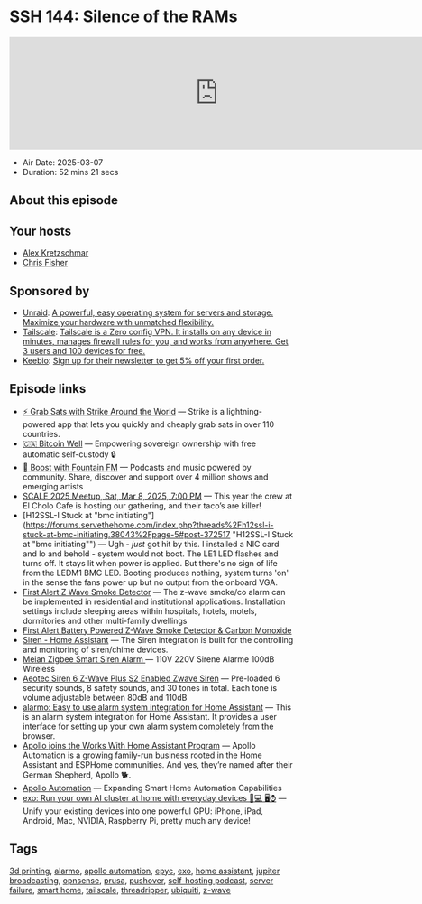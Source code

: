 # SSH 144: Silence of the RAMs

<iframe src="https://player.fireside.fm/v2/dUlrHQih+vxp_2BX4?theme=dark" width="740" height="200" frameborder="0" scrolling="no"></iframe>

* Air Date: 2025-03-07
* Duration: 52 mins 21 secs

## About this episode



## Your hosts
* [Alex Kretzschmar](https://selfhosted.show/hosts/alexktz)
* [Chris Fisher](https://selfhosted.show/hosts/chrislas)

## Sponsored by

  * [Unraid](https://unraid.net/selfhosted): [A powerful, easy operating system for servers and storage. Maximize your hardware with unmatched flexibility.](https://unraid.net/selfhosted)
  * [Tailscale](http://tailscale.com/selfhosted): [Tailscale is a Zero config VPN. It installs on any device in minutes, manages firewall rules for you, and works from anywhere. Get 3 users and 100 devices for free. ](http://tailscale.com/selfhosted)
  * [Keebio](https://keeb.io/selfhosted): [Sign up for their newsletter to get 5% off your first order.](https://keeb.io/selfhosted)



## Episode links

  * [⚡ Grab Sats with Strike Around the World](https://strike.me/download/ "⚡ Grab Sats with Strike Around the World") — Strike is a lightning-powered app that lets you quickly and cheaply grab sats in over 110 countries.
  * [🇨🇦 Bitcoin Well](https://bitcoinwell.com/referral/jupiter "🇨🇦  Bitcoin Well") — Empowering sovereign ownership with free automatic self-custody 🔒
  * [🎉 Boost with Fountain FM](https://fountain.fm/features "🎉 Boost with Fountain FM") — Podcasts and music powered by community. Share, discover and support over 4 million shows and emerging artists
  * [SCALE 2025 Meetup, Sat, Mar 8, 2025, 7:00 PM](https://www.meetup.com/jupiterbroadcasting/events/306461427/?eventOrigin=group_upcoming_events "SCALE 2025 Meetup, Sat, Mar 8, 2025, 7:00 PM") — This year the crew at El Cholo Cafe is hosting our gathering, and their taco’s are killer!
  * [H12SSL-I Stuck at "bmc initiating"](https://forums.servethehome.com/index.php?threads%2Fh12ssl-i-stuck-at-bmc-initiating.38043%2Fpage-5#post-372517 "H12SSL-I Stuck at "bmc initiating"") — Ugh - *just* got hit by this. I installed a NIC card and lo and behold - system would not boot. The LE1 LED flashes and turns off. It stays lit when power is applied. But there's no sign of life from the LEDM1 BMC LED. Booting produces nothing, system turns 'on' in the sense the fans power up but no output from the onboard VGA.
  * [First Alert Z Wave Smoke Detector](https://www.firstalertstore.com/store/products/z-wave-smoke-and-carbon-monoxide-alarm-zcombo-g.htm "First Alert Z Wave Smoke Detector") — The z-wave smoke/co alarm can be implemented in residential and institutional applications. Installation settings include sleeping areas within hospitals, hotels, motels, dormitories and other multi-family dwellings
  * [First Alert Battery Powered Z-Wave Smoke Detector & Carbon Monoxide](https://www.amazon.com/Z-Wave-Detector-Carbon-Monoxide-Generation/dp/B08FFB233Y?th=1 "First Alert Battery Powered Z-Wave Smoke Detector & Carbon Monoxide")
  * [Siren - Home Assistant](https://www.home-assistant.io/integrations/siren/ "Siren - Home Assistant") — The Siren integration is built for the controlling and monitoring of siren/chime devices.
  * [Meian Zigbee Smart Siren Alarm ](https://www.aliexpress.us/item/3256804514837004.html "Meian Zigbee Smart Siren Alarm ") — 110V 220V Sirene Alarme 100dB Wireless
  * [ Aeotec Siren 6 Z-Wave Plus S2 Enabled Zwave Siren](https://www.amazon.com/Aeotec-Speaker-Wall-Mounted-Security-Intruder/dp/B07P8ZRWQM " Aeotec Siren 6 Z-Wave Plus S2 Enabled Zwave Siren") — Pre-loaded 6 security sounds, 8 safety sounds, and 30 tones in total. Each tone is volume adjustable between 80dB and 110dB 
  * [alarmo: Easy to use alarm system integration for Home Assistant](https://github.com/nielsfaber/alarmo "alarmo: Easy to use alarm system integration for Home Assistant") — This is an alarm system integration for Home Assistant. It provides a user interface for setting up your own alarm system completely from the browser.
  * [Apollo joins the Works With Home Assistant Program](https://www.home-assistant.io/blog/2025/02/27/apollo-joins-wwha/ "Apollo joins the Works With Home Assistant Program") — Apollo Automation is a growing family-run business rooted in the Home Assistant and ESPHome communities. And yes, they’re named after their German Shepherd, Apollo 🐕.
  * [Apollo Automation](https://apolloautomation.com/ "Apollo Automation") — Expanding Smart Home Automation Capabilities 
  * [exo: Run your own AI cluster at home with everyday devices 📱💻 🖥️⌚](https://github.com/exo-explore/exo "exo: Run your own AI cluster at home with everyday devices 📱💻 🖥️⌚") — Unify your existing devices into one powerful GPU: iPhone, iPad, Android, Mac, NVIDIA, Raspberry Pi, pretty much any device!



## Tags

[3d printing](https://selfhosted.show/tags/3d%20printing), [alarmo](https://selfhosted.show/tags/alarmo), [apollo automation](https://selfhosted.show/tags/apollo%20automation), [epyc](https://selfhosted.show/tags/epyc), [exo](https://selfhosted.show/tags/exo), [home assistant](https://selfhosted.show/tags/home%20assistant), [jupiter broadcasting](https://selfhosted.show/tags/jupiter%20broadcasting), [opnsense](https://selfhosted.show/tags/opnsense), [prusa](https://selfhosted.show/tags/prusa), [pushover](https://selfhosted.show/tags/pushover), [self-hosting podcast](https://selfhosted.show/tags/self-hosting%20podcast), [server failure](https://selfhosted.show/tags/server%20failure), [smart home](https://selfhosted.show/tags/smart%20home), [tailscale](https://selfhosted.show/tags/tailscale), [threadripper](https://selfhosted.show/tags/threadripper), [ubiquiti](https://selfhosted.show/tags/ubiquiti), [z-wave](https://selfhosted.show/tags/z-wave)
